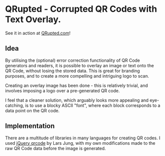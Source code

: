 # QRupted - Corrupted QR Codes with Text Overlay.

See it in action at [QRupted.com](http://www.qrupted.com/)!

## Idea

By utilising the (optional) error correction functionality of QR Code generators and readers, it is possible to overlay an image or text onto the QR Code, without losing the stored data. This is great for branding purposes, and to create a more compelling and intriguing logo to scan.

Creating an overlay image has been done - this is relatively trivial, and involves imposing a logo over a pre-generated QR code.

I feel that a cleaner solution, which arguably looks more appealing and eye-catching, is to use a blocky ASCII "font", where each block corresponds to a data point on the QR code.

## Implementation

There are a multitude of libraries in many languages for creating QR codes. I used [jQuery qrcode](http://larsjung.de/qrcode/) by Lars Jung, with my own modifications made to the raw QR Code data before the image is generated.
